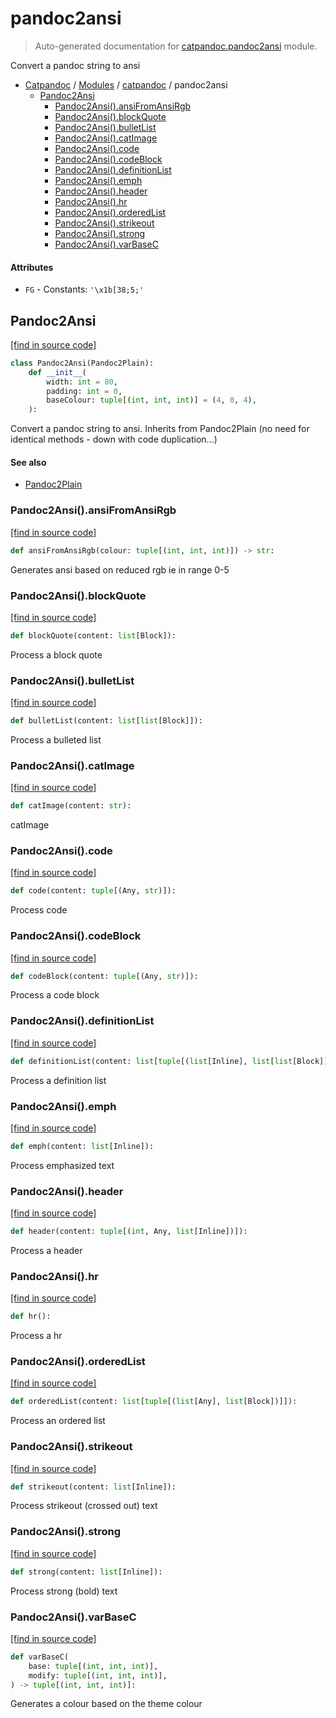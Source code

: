 # pandoc2ansi

> Auto-generated documentation for [catpandoc.pandoc2ansi](../../catpandoc/pandoc2ansi.py) module.

Convert a pandoc string to ansi

- [Catpandoc](../README.md#catpandoc-index) / [Modules](../README.md#catpandoc-modules) / [catpandoc](index.md#catpandoc) / pandoc2ansi
    - [Pandoc2Ansi](#pandoc2ansi)
        - [Pandoc2Ansi().ansiFromAnsiRgb](#pandoc2ansiansifromansirgb)
        - [Pandoc2Ansi().blockQuote](#pandoc2ansiblockquote)
        - [Pandoc2Ansi().bulletList](#pandoc2ansibulletlist)
        - [Pandoc2Ansi().catImage](#pandoc2ansicatimage)
        - [Pandoc2Ansi().code](#pandoc2ansicode)
        - [Pandoc2Ansi().codeBlock](#pandoc2ansicodeblock)
        - [Pandoc2Ansi().definitionList](#pandoc2ansidefinitionlist)
        - [Pandoc2Ansi().emph](#pandoc2ansiemph)
        - [Pandoc2Ansi().header](#pandoc2ansiheader)
        - [Pandoc2Ansi().hr](#pandoc2ansihr)
        - [Pandoc2Ansi().orderedList](#pandoc2ansiorderedlist)
        - [Pandoc2Ansi().strikeout](#pandoc2ansistrikeout)
        - [Pandoc2Ansi().strong](#pandoc2ansistrong)
        - [Pandoc2Ansi().varBaseC](#pandoc2ansivarbasec)

#### Attributes

- `FG` - Constants: `'\x1b[38;5;'`

## Pandoc2Ansi

[[find in source code]](../../catpandoc/pandoc2ansi.py#L28)

```python
class Pandoc2Ansi(Pandoc2Plain):
    def __init__(
        width: int = 80,
        padding: int = 0,
        baseColour: tuple[(int, int, int)] = (4, 0, 4),
    ):
```

Convert a pandoc string to ansi. Inherits from Pandoc2Plain (no need
for identical methods - down with code duplication...)

#### See also

- [Pandoc2Plain](pandoc2plain.md#pandoc2plain)

### Pandoc2Ansi().ansiFromAnsiRgb

[[find in source code]](../../catpandoc/pandoc2ansi.py#L231)

```python
def ansiFromAnsiRgb(colour: tuple[(int, int, int)]) -> str:
```

Generates ansi based on reduced rgb ie in range 0-5

### Pandoc2Ansi().blockQuote

[[find in source code]](../../catpandoc/pandoc2ansi.py#L165)

```python
def blockQuote(content: list[Block]):
```

Process a block quote

### Pandoc2Ansi().bulletList

[[find in source code]](../../catpandoc/pandoc2ansi.py#L149)

```python
def bulletList(content: list[list[Block]]):
```

Process a bulleted list

### Pandoc2Ansi().catImage

[[find in source code]](../../catpandoc/pandoc2ansi.py#L43)

```python
def catImage(content: str):
```

catImage

### Pandoc2Ansi().code

[[find in source code]](../../catpandoc/pandoc2ansi.py#L209)

```python
def code(content: tuple[(Any, str)]):
```

Process code

### Pandoc2Ansi().codeBlock

[[find in source code]](../../catpandoc/pandoc2ansi.py#L108)

```python
def codeBlock(content: tuple[(Any, str)]):
```

Process a code block

### Pandoc2Ansi().definitionList

[[find in source code]](../../catpandoc/pandoc2ansi.py#L121)

```python
def definitionList(content: list[tuple[(list[Inline], list[list[Block]])]]):
```

Process a definition list

### Pandoc2Ansi().emph

[[find in source code]](../../catpandoc/pandoc2ansi.py#L180)

```python
def emph(content: list[Inline]):
```

Process emphasized text

### Pandoc2Ansi().header

[[find in source code]](../../catpandoc/pandoc2ansi.py#L63)

```python
def header(content: tuple[(int, Any, list[Inline])]):
```

Process a header

### Pandoc2Ansi().hr

[[find in source code]](../../catpandoc/pandoc2ansi.py#L225)

```python
def hr():
```

Process a hr

### Pandoc2Ansi().orderedList

[[find in source code]](../../catpandoc/pandoc2ansi.py#L136)

```python
def orderedList(content: list[tuple[(list[Any], list[Block])]]):
```

Process an ordered list

### Pandoc2Ansi().strikeout

[[find in source code]](../../catpandoc/pandoc2ansi.py#L194)

```python
def strikeout(content: list[Inline]):
```

Process strikeout (crossed out) text

### Pandoc2Ansi().strong

[[find in source code]](../../catpandoc/pandoc2ansi.py#L187)

```python
def strong(content: list[Inline]):
```

Process strong (bold) text

### Pandoc2Ansi().varBaseC

[[find in source code]](../../catpandoc/pandoc2ansi.py#L238)

```python
def varBaseC(
    base: tuple[(int, int, int)],
    modify: tuple[(int, int, int)],
) -> tuple[(int, int, int)]:
```

Generates a colour based on the theme colour
